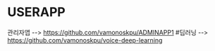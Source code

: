 # USERAPP
관리자앱 --> https://github.com/vamonoskpu/ADMINAPP1
#딥러닝 --> https://github.com/vamonoskpu/voice-deep-learning



